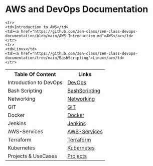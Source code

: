 # AWS and DevOps Documentation

<!DOCTYPE html>
<html>

<body>
<table>
  <tr>
    <th>Table Of Content</th>
    <th>Links</th>
  </tr>
  <tr>
    <td>Introduction to DevOps</td>
    <td><a href="https://github.com/zen-class/zen-class-devops-documentation/blob/main/DevOps_Introduction.md">DevOps</a></td>
  </tr>
    
    <tr>
    <td>Introduction to AWS</td>
    <td><a href="https://github.com/zen-class/zen-class-devops-documentation/blob/main/AWS-Introduction.md">AWS</a></td>
    </tr> 
    <tr>
    <td>Linux</td>
    <td><a href="https://github.com/zen-class/zen-class-devops-documentation/tree/main/BashScripting">Linux</a></td>
    </tr>

  <tr>  
   <tr>
    <td>Bash Scripting</td>
    <td><a href="https://github.com/zen-class/zen-class-devops-documentation/tree/main/BashScripting">BashScripting</a></td>
   
  </tr>
  </tr>  <tr>
    <td>Networking</td>
    <td><a href="https://github.com/zen-class/zen-class-devops-documentation/tree/main/projects">Networking</a></td>   <tr>
    <td>GIT</td>
    <td><a href="https://github.com/zen-class/zen-class-devops-documentation/tree/main/git">GIT</a></td>
   
  </tr>
   <tr>
    <td>Docker</td>
    <td><a href="https://github.com/zen-class/zen-class-devops-documentation/tree/main/Docker">Docker</a></td>
   
  </tr>
   <tr>
    <td>Jenkins</td>
    <td><a href="https://github.com/zen-class/zen-class-devops-documentation/tree/main/Jenkins">Jenkins</a></td>
   
  </tr>
   </tr>
   <tr>
    <td>AWS-Services</td>
    <td><a href="https://github.com/zen-class/zen-class-devops-documentation/tree/main/AWS">AWS-Services</a></td>
   
  </tr>
  <tr>
    <td>Terraform</td>
    <td><a href="https://github.com/zen-class/zen-class-devops-documentation/tree/main/Terraform">Terraform</a></td>
   
  </tr> 
  <tr>
    <td>Kubernetes</td>
    <td><a href="https://github.com/zen-class/zen-class-devops-documentation/tree/main/Kubernetes">Kubernetes</a></td>
   
  </tr>  <tr>
    <td>Projects & UseCases</td>
    <td><a href="https://github.com/zen-class/zen-class-devops-documentation/tree/main/projects">Projects</a></td>
   
  </tr>    </table>
</body>
</html>
